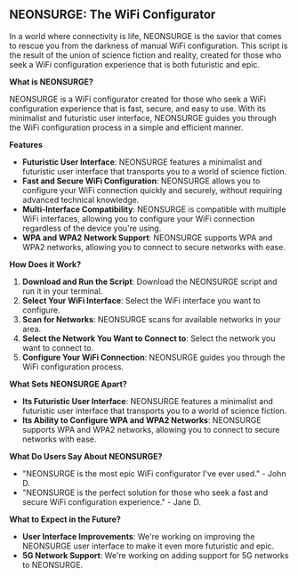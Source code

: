 ##  **NEONSURGE: The WiFi Configurator**

In a world where connectivity is life, NEONSURGE is the savior that comes to rescue you from the darkness of manual WiFi configuration. This script is the result of the union of science fiction and reality, created for those who seek a WiFi configuration experience that is both futuristic and epic.

**What is NEONSURGE?**

NEONSURGE is a WiFi configurator created for those who seek a WiFi configuration experience that is fast, secure, and easy to use. With its minimalist and futuristic user interface, NEONSURGE guides you through the WiFi configuration process in a simple and efficient manner.

**Features**

* **Futuristic User Interface**: NEONSURGE features a minimalist and futuristic user interface that transports you to a world of science fiction.
* **Fast and Secure WiFi Configuration**: NEONSURGE allows you to configure your WiFi connection quickly and securely, without requiring advanced technical knowledge.
* **Multi-Interface Compatibility**: NEONSURGE is compatible with multiple WiFi interfaces, allowing you to configure your WiFi connection regardless of the device you're using.
* **WPA and WPA2 Network Support**: NEONSURGE supports WPA and WPA2 networks, allowing you to connect to secure networks with ease.

**How Does it Work?**

1. **Download and Run the Script**: Download the NEONSURGE script and run it in your terminal.
2. **Select Your WiFi Interface**: Select the WiFi interface you want to configure.
3. **Scan for Networks**: NEONSURGE scans for available networks in your area.
4. **Select the Network You Want to Connect to**: Select the network you want to connect to.
5. **Configure Your WiFi Connection**: NEONSURGE guides you through the WiFi configuration process.

**What Sets NEONSURGE Apart?**

* **Its Futuristic User Interface**: NEONSURGE features a minimalist and futuristic user interface that transports you to a world of science fiction.
* **Its Ability to Configure WPA and WPA2 Networks**: NEONSURGE supports WPA and WPA2 networks, allowing you to connect to secure networks with ease.

**What Do Users Say About NEONSURGE?**

* "NEONSURGE is the most epic WiFi configurator I've ever used." - John D.
* "NEONSURGE is the perfect solution for those who seek a fast and secure WiFi configuration experience." - Jane D.

**What to Expect in the Future?**

* **User  Interface Improvements**: We're working on improving the NEONSURGE user interface to make it even more futuristic and epic.
* **5G Network Support**: We're working on adding support for 5G networks to NEONSURGE.

